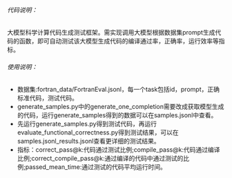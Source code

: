 ###### 代码说明：

大模型科学计算代码生成测试框架。需实现调用大模型根据数据集prompt生成代码的函数，即可自动测试该大模型生成代码的编译通过率，正确率，运行效率等指标。

###### 使用说明：

- 数据集:fortran_data/FortranEval.jsonl，每一个task包括id，prompt，正确标准代码，测试代码。
- generate_samples.py中的generate_one_completion需要改成获取模型生成的代码，运行generate_samples得到的数据可以在samples.jsonl中查看。
- 先运行generate_samples.py得到测试代码，再运行evaluate_functional_correctness.py得到测试结果，可以在samples.jsonl_results.jsonl查看更详细的测试结果。
- 指标：correct_pass@k:代码通过测试比例;compile_pass@k:代码通过编译比例;correct_compile_pass@k:通过编译的代码中通过测试的比例;passed_mean_time:通过测试的代码平均运行时间。
